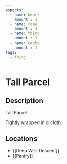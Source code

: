 ```yaml
---
aspects: 
  - name: knock
    amount : 1
  - name: rose
    amount : 1
  - name: thing
    amount : 1
  - name: cache
    amount : 1
tags:
  - thing
---
```


# Tall Parcel

## Description
Tall Parcel

Tightly wrapped in oilcloth.
## Locations
- [[Deep Well Descent]]
- [[Pantry]]